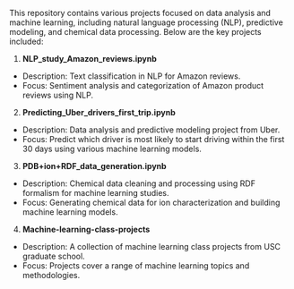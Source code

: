 This repository contains various projects focused on data analysis and machine learning, including natural language processing (NLP), predictive modeling, and chemical data processing. Below are the key projects included:

1. **NLP_study_Amazon_reviews.ipynb**
  * Description: Text classification in NLP for Amazon reviews.
  * Focus: Sentiment analysis and categorization of Amazon product reviews using NLP.

2. **Predicting_Uber_drivers_first_trip.ipynb**

  * Description: Data analysis and predictive modeling project from Uber.
  * Focus: Predict which driver is most likely to start driving within the first 30 days using various machine learning models.

3. **PDB+ion+RDF_data_generation.ipynb**

  * Description: Chemical data cleaning and processing using RDF formalism for machine learning studies.
  * Focus: Generating chemical data for ion characterization and building machine learning models.

4. **Machine-learning-class-projects**

  * Description: A collection of machine learning class projects from USC graduate school.
  * Focus: Projects cover a range of machine learning topics and methodologies.
